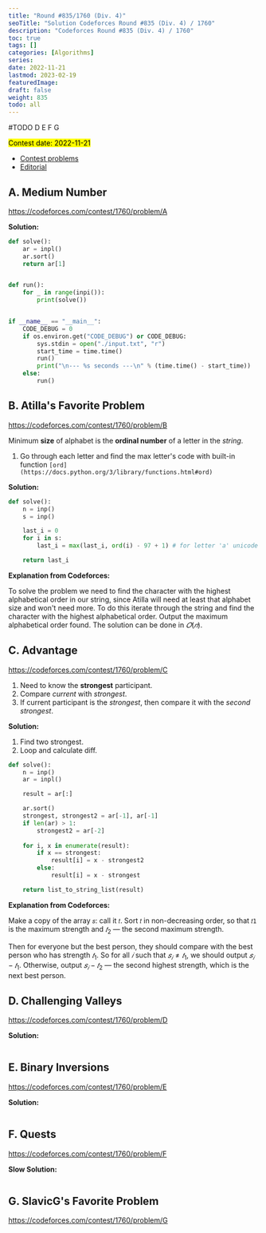 ```yaml
---
title: "Round #835/1760 (Div. 4)"
seoTitle: "Solution Codeforces Round #835 (Div. 4) / 1760"
description: "Codeforces Round #835 (Div. 4) / 1760"
toc: true
tags: []
categories: [Algorithms]
series:
date: 2022-11-21
lastmod: 2023-02-19
featuredImage:
draft: false
weight: 835
todo: all
---
```


#TODO D E F G

<mark>Contest date: 2022-11-21</mark>

- [Contest problems](https://codeforces.com/contest/1760)
- [Editorial](https://codeforces.com/blog/entry/109348)


## A. Medium Number

https://codeforces.com/contest/1760/problem/A

**Solution:**

```python
def solve():
    ar = inpl()
    ar.sort()
    return ar[1]


def run():
    for _ in range(inpi()):
        print(solve())


if __name__ == "__main__":
    CODE_DEBUG = 0
    if os.environ.get("CODE_DEBUG") or CODE_DEBUG:
        sys.stdin = open("./input.txt", "r")
        start_time = time.time()
        run()
        print("\n--- %s seconds ---\n" % (time.time() - start_time))
    else:
        run()
```


## B. Atilla's Favorite Problem

https://codeforces.com/contest/1760/problem/B


Minimum **size** of alphabet is the **ordinal number** of a letter in the *string*.

1. Go through each letter and find the max letter's code with built-in function `[ord](https://docs.python.org/3/library/functions.html#ord)`

**Solution:**

```python
def solve():
    n = inp()
    s = inp()

    last_i = 0
    for i in s:
        last_i = max(last_i, ord(i) - 97 + 1) # for letter 'a' unicode code is 97

    return last_i
```

**Explanation from Codeforces:**

To solve the problem we need to find the character with the highest alphabetical order in our string, since Atilla will need at least that alphabet size and won't need more. To do this iterate through the string and find the character with the highest alphabetical order. Output the maximum alphabetical order found. The solution can be done in $𝑂(𝑛)$.

## C. Advantage

https://codeforces.com/contest/1760/problem/C

1. Need to know the **strongest** participant.
2. Compare *current* with *strongest*.
3. If current participant is the *strongest*, then compare it with the *second strongest*.


**Solution:**

1. Find two strongest.
2. Loop and calculate diff.

```python
def solve():
    n = inp()
    ar = inpl()

    result = ar[:]

    ar.sort()
    strongest, strongest2 = ar[-1], ar[-1]
    if len(ar) > 1:
        strongest2 = ar[-2]
    
    for i, x in enumerate(result):
        if x == strongest:
            result[i] = x - strongest2
        else:
            result[i] = x - strongest

    return list_to_string_list(result)
```

**Explanation from Codeforces:**

Make a copy of the array `𝑠`: call it `𝑡`. Sort `𝑡` in non-decreasing order, so that `𝑡1` is the maximum strength and $𝑡_2$ — the second maximum strength.

Then for everyone but the best person, they should compare with the best person who has strength $𝑡_1$. So for all $𝑖$ such that $𝑠_𝑖 ≠ 𝑡_1$, we should output $𝑠_𝑖−𝑡_1$. Otherwise, output $𝑠_𝑖−𝑡_2$ — the second highest strength, which is the next best person.


## D. Challenging Valleys

https://codeforces.com/contest/1760/problem/D


**Solution:**

```python

```

## E. Binary Inversions

https://codeforces.com/contest/1760/problem/E

**Solution:**

```python

```


## F. Quests

https://codeforces.com/contest/1760/problem/F


**Slow Solution:**

```python

```

## G. SlavicG's Favorite Problem

https://codeforces.com/contest/1760/problem/G

